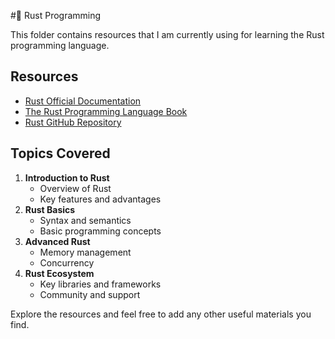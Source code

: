 #🦀 Rust Programming 

This folder contains resources that I am currently using for learning the Rust programming language.

## Resources

- [Rust Official Documentation](https://doc.rust-lang.org/)
- [The Rust Programming Language Book](https://doc.rust-lang.org/book/)
- [Rust GitHub Repository](https://github.com/rust-lang/rust)

## Topics Covered

1. **Introduction to Rust**
   - Overview of Rust
   - Key features and advantages
2. **Rust Basics**
   - Syntax and semantics
   - Basic programming concepts
3. **Advanced Rust**
   - Memory management
   - Concurrency
4. **Rust Ecosystem**
   - Key libraries and frameworks
   - Community and support

Explore the resources and feel free to add any other useful materials you find.

